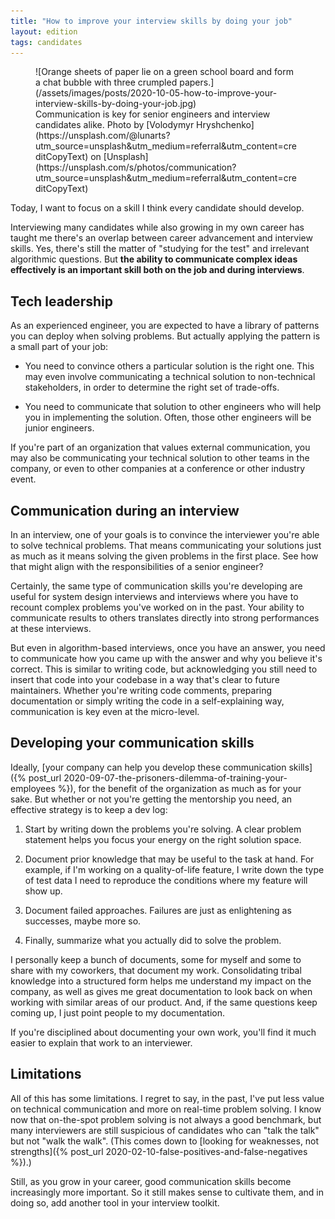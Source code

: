 ```yaml
---
title: "How to improve your interview skills by doing your job"
layout: edition
tags: candidates
---
```


<figure id="cover-img" markdown="1">
![Orange sheets of paper lie on a green school board and form a chat bubble with three crumpled papers.](/assets/images/posts/2020-10-05-how-to-improve-your-interview-skills-by-doing-your-job.jpg)
<figcaption markdown="1">Communication is key for senior engineers and interview candidates alike. Photo by [Volodymyr Hryshchenko](https://unsplash.com/@lunarts?utm_source=unsplash&utm_medium=referral&utm_content=creditCopyText) on [Unsplash](https://unsplash.com/s/photos/communication?utm_source=unsplash&utm_medium=referral&utm_content=creditCopyText)
</figcaption>
</figure>

Today, I want to focus on a skill I think every candidate should develop.

Interviewing many candidates while also growing in my own career has taught me there's an overlap between career advancement and interview skills. Yes, there's still the matter of "studying for the test" and irrelevant algorithmic questions. But **the ability to communicate complex ideas effectively is an important skill both on the job and during interviews**.

## Tech leadership

As an experienced engineer, you are expected to have a library of patterns you can deploy when solving problems. But actually applying the pattern is a small part of your job:

- You need to convince others a particular solution is the right one. This may even involve communicating a technical solution to non-technical stakeholders, in order to determine the right set of trade-offs.

- You need to communicate that solution to other engineers who will help you in implementing the solution. Often, those other engineers will be junior engineers.

If you're part of an organization that values external communication, you may also be communicating your technical solution to other teams in the company, or even to other companies at a conference or other industry event.

## Communication during an interview

In an interview, one of your goals is to convince the interviewer you're able to solve technical problems. That means communicating your solutions just as much as it means solving the given problems in the first place. See how that might align with the responsibilities of a senior engineer?

Certainly, the same type of communication skills you're developing are useful for system design interviews and interviews where you have to recount complex problems you've worked on in the past. Your ability to communicate results to others translates directly into strong performances at these interviews.

But even in algorithm-based interviews, once you have an answer, you need to communicate how you came up with the answer and why you believe it's correct. This is similar to writing code, but acknowledging you still need to insert that code into your codebase in a way that's clear to future maintainers. Whether you're writing code comments, preparing documentation or simply writing the code in a self-explaining way, communication is key even at the micro-level.

## Developing your communication skills

Ideally, [your company can help you develop these communication skills]({% post_url 2020-09-07-the-prisoners-dilemma-of-training-your-employees %}), for the benefit of the organization as much as for your sake. But whether or not you're getting the mentorship you need, an effective strategy is to keep a dev log:

1. Start by writing down the problems you're solving. A clear problem statement helps you focus your energy on the right solution space.

1. Document prior knowledge that may be useful to the task at hand. For example, if I'm working on a quality-of-life feature, I write down the type of test data I need to reproduce the conditions where my feature will show up.

1. Document failed approaches. Failures are just as enlightening as successes, maybe more so.

1. Finally, summarize what you actually did to solve the problem.

I personally keep a bunch of documents, some for myself and some to share with my coworkers, that document my work. Consolidating tribal knowledge into a structured form helps me understand my impact on the company, as well as gives me great documentation to look back on when working with similar areas of our product. And, if the same questions keep coming up, I just point people to my documentation.

If you're disciplined about documenting your own work, you'll find it much easier to explain that work to an interviewer.

## Limitations

All of this has some limitations. I regret to say, in the past, I've put less value on technical communication and more on real-time problem solving. I know now that on-the-spot problem solving is not always a good benchmark, but many interviewers are still suspicious of candidates who can "talk the talk" but not "walk the walk". (This comes down to [looking for weaknesses, not strengths]({% post_url 2020-02-10-false-positives-and-false-negatives %}).)

Still, as you grow in your career, good communication skills become increasingly more important. So it still makes sense to cultivate them, and in doing so, add another tool in your interview toolkit.
